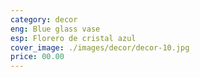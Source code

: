 ```yaml
---
category: decor
eng: Blue glass vase
esp: Florero de cristal azul
cover_image: ./images/decor/decor-10.jpg
price: 00.00
---
```

 
